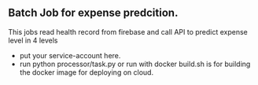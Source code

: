 ## Batch Job for expense predcition.
This jobs read health record from firebase and call API to predict expense level in 4 levels
- put your service-account here.
- run python processor/task.py or run with docker 
build.sh is for building the docker image for deploying on cloud.
